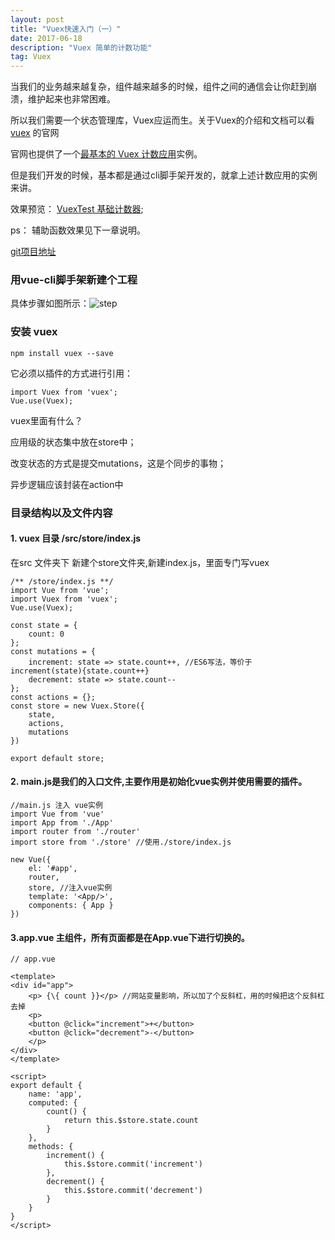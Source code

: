 ```yaml
---
layout: post
title: "Vuex快速入门（一）"
date: 2017-06-18
description: "Vuex 简单的计数功能"
tag: Vuex
---   
```

当我们的业务越来越复杂，组件越来越多的时候，组件之间的通信会让你赶到崩溃，维护起来也非常困难。

所以我们需要一个状态管理库，Vuex应运而生。关于Vuex的介绍和文档可以看 [vuex](http://vuex.vuejs.org/zh-cn/intro.html) 的官网

官网也提供了一个[最基本的 Vuex 计数应用](https://jsfiddle.net/n9jmu5v7/1269/)实例。

但是我们开发的时候，基本都是通过cli脚手架开发的，就拿上述计数应用的实例来讲。


效果预览： [VuexTest 基础计数器](../../../demo/vuexTest/index.html?_blank#/Count1);

ps： 辅助函数效果见下一章说明。

[git项目地址](https://github.com/xwLyc/vue-vuex?_blank)

### 用vue-cli脚手架新建个工程

具体步骤如图所示：![step](../../../images/2017/06/1.png)

### 安装 vuex

    npm install vuex --save

它必须以插件的方式进行引用：

    import Vuex from 'vuex';
    Vue.use(Vuex);

vuex里面有什么？
 
应用级的状态集中放在store中； 

改变状态的方式是提交mutations，这是个同步的事物； 

异步逻辑应该封装在action中

### 目录结构以及文件内容

#### 1. vuex 目录 /src/store/index.js

在src 文件夹下 新建个store文件夹,新建index.js，里面专门写vuex 

    /** /store/index.js **/
    import Vue from 'vue';
    import Vuex from 'vuex';
    Vue.use(Vuex);
 
    const state = {
        count: 0
    };
    const mutations = {
        increment: state => state.count++, //ES6写法，等价于 increment(state){state.count++}
        decrement: state => state.count--
    };
    const actions = {};
    const store = new Vuex.Store({
        state,
        actions,
        mutations
    })
 
    export default store;

#### 2. main.js是我们的入口文件,主要作用是初始化vue实例并使用需要的插件。

    //main.js 注入 vue实例
    import Vue from 'vue'
    import App from './App'
    import router from './router'
    import store from './store' //使用./store/index.js
 
    new Vue({
        el: '#app',
        router,
        store, //注入vue实例
        template: '<App/>',
        components: { App }
    })

#### 3.app.vue 主组件，所有页面都是在App.vue下进行切换的。
    // app.vue  
        
    <template>
    <div id="app">
        <p> {\{ count }}</p> //网站变量影响，所以加了个反斜杠，用的时候把这个反斜杠去掉
        <p>
        <button @click="increment">+</button>
        <button @click="decrement">-</button>
        </p>
    </div>
    </template>
    
    <script>
    export default {
        name: 'app',
        computed: {
            count() {
                return this.$store.state.count
            }
        },
        methods: {
            increment() {
                this.$store.commit('increment')
            },
            decrement() {
                this.$store.commit('decrement')
            }
        }
    }
    </script>